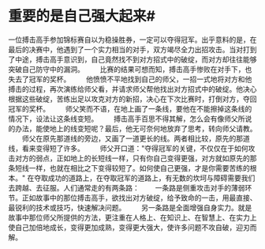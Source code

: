 # 重要的是自己强大起来#
一位搏击高手参加锦标赛自以为稳操胜券，一定可以夺得冠军。出乎意料的是，在最后的决赛中，他遇到了一个实力相当的对手，双方竭尽全力出招攻击。当对打到了中途，搏击高手意识到，自己竟然找不到对方招式中的破绽，而对方却往往能够突破自己防守中的漏洞。 
　　比赛的结果可想而知，搏击高手惨败在对手下，也失去了冠军的奖杯。 
　　他愤愤不平地找到自己的师父，一招一式地将对方和他搏击的过程，再次演练给师父看，并请求师父帮他找出对方招式中的破绽。他决心根据这些破绽，苦练出足以攻克对方的新招，决心在下次比赛时，打倒对方，夺回冠军的奖杯。 
　　师父笑而不语，在地上画了一条线，要他在不能擦掉这条线的情况下，设法让这条线变短。 
　　搏击高手百思不得其解，怎么会有像师父所说的办法，能使地上的线变短呢？最后，他无可奈何地放弃了思考，转向师父请教。 
　　师父在原先那道线的旁边，又画了一道更长的线。两者相比较，原先的那道线，看来变得短了许多。 
　　师父开口道："夺得冠军的关键，不仅仅在于如何攻击对方的弱点，正如地上的长短线一样，只有你自己变得更强，对方就如原先的那条短线一样，也就在相比之下变得较短了。如何使自己更强，才是你需要苦练的根本。" 
在夺取成功的道路上，在夺取冠军的道路上，有无数的坎坷与障碍需要我们去跨越、去征服。人们通常走的有两条路： 
　　一条路是侧重攻击对手的薄弱环节。正如故事中的那位搏击高手，欲找出对方破绽，给予致命的一击，用最直接、最锐利的技术或技巧，快速解决问题。 
　　另一条路是全面增强自身实力。就是故事中那位师父所提供的方法，更注重在人格上、在知识上、在智慧上、在实力上使自己加倍地成长，变得更加成熟，变得更大强大，使许多问题不攻自破，迎刃而解。
 